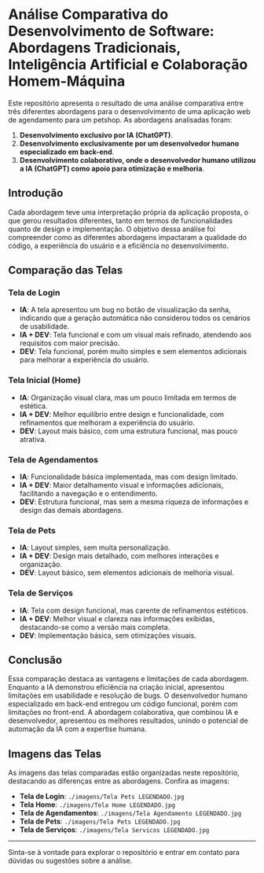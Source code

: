 # Análise Comparativa do Desenvolvimento de Software: Abordagens Tradicionais, Inteligência Artificial e Colaboração Homem-Máquina

Este repositório apresenta o resultado de uma análise comparativa entre três diferentes abordagens para o desenvolvimento de uma aplicação web de agendamento para um petshop. As abordagens analisadas foram:

1. **Desenvolvimento exclusivo por IA (ChatGPT)**.
2. **Desenvolvimento exclusivamente por um desenvolvedor humano especializado em back-end**.
3. **Desenvolvimento colaborativo, onde o desenvolvedor humano utilizou a IA (ChatGPT) como apoio para otimização e melhoria**.

## Introdução

Cada abordagem teve uma interpretação própria da aplicação proposta, o que gerou resultados diferentes, tanto em termos de funcionalidades quanto de design e implementação. O objetivo dessa análise foi compreender como as diferentes abordagens impactaram a qualidade do código, a experiência do usuário e a eficiência no desenvolvimento.

## Comparação das Telas

### Tela de Login

- **IA**: A tela apresentou um bug no botão de visualização da senha, indicando que a geração automática não considerou todos os cenários de usabilidade.
- **IA + DEV**: Tela funcional e com um visual mais refinado, atendendo aos requisitos com maior precisão.
- **DEV**: Tela funcional, porém muito simples e sem elementos adicionais para melhorar a experiência do usuário.

### Tela Inicial (Home)

- **IA**: Organização visual clara, mas um pouco limitada em termos de estética.
- **IA + DEV**: Melhor equilíbrio entre design e funcionalidade, com refinamentos que melhoram a experiência do usuário.
- **DEV**: Layout mais básico, com uma estrutura funcional, mas pouco atrativa.

### Tela de Agendamentos

- **IA**: Funcionalidade básica implementada, mas com design limitado.
- **IA + DEV**: Maior detalhamento visual e informações adicionais, facilitando a navegação e o entendimento.
- **DEV**: Estrutura funcional, mas sem a mesma riqueza de informações e design das demais abordagens.

### Tela de Pets

- **IA**: Layout simples, sem muita personalização.
- **IA + DEV**: Design mais detalhado, com melhores interações e organização.
- **DEV**: Layout básico, sem elementos adicionais de melhoria visual.

### Tela de Serviços

- **IA**: Tela com design funcional, mas carente de refinamentos estéticos.
- **IA + DEV**: Melhor visual e clareza nas informações exibidas, destacando-se como a versão mais completa.
- **DEV**: Implementação básica, sem otimizações visuais.

## Conclusão

Essa comparação destaca as vantagens e limitações de cada abordagem. Enquanto a IA demonstrou eficiência na criação inicial, apresentou limitações em usabilidade e resolução de bugs. O desenvolvedor humano especializado em back-end entregou um código funcional, porém com limitações no front-end. A abordagem colaborativa, que combinou IA e desenvolvedor, apresentou os melhores resultados, unindo o potencial de automação da IA com a expertise humana.

## Imagens das Telas

As imagens das telas comparadas estão organizadas neste repositório, destacando as diferenças entre as abordagens. Confira as imagens:

- **Tela de Login**: `./imagens/Tela Pets LEGENDADO.jpg`
- **Tela Home**: `./imagens/Tela Home LEGENDADO.jpg`
- **Tela de Agendamentos**: `./imagens/Tela Agendamento LEGENDADO.jpg`
- **Tela de Pets**: `./imagens/Tela Pets LEGENDADO.jpg`
- **Tela de Serviços**: `./imagens/Tela Servicos LEGENDADO.jpg`

---

Sinta-se à vontade para explorar o repositório e entrar em contato para dúvidas ou sugestões sobre a análise.
